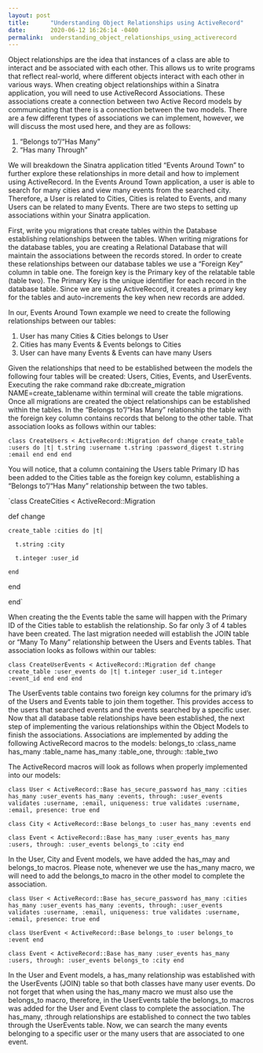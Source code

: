 ```yaml
---
layout: post
title:      "Understanding Object Relationships using ActiveRecord"
date:       2020-06-12 16:26:14 -0400
permalink:  understanding_object_relationships_using_activerecord
---
```



Object relationships are the idea that instances of a class are able to interact and be associated with each other. This allows us to write programs that reflect real-world, where different objects interact with each other in various ways. When creating object relationships within a Sinatra application, you will need to use ActiveRecord Associations. These associations create a connection between two Active Record models by communicating that there is a connection between the two models. There are a few different types of associations we can implement, however, we will discuss the most used here, and they are as follows:
1. “Belongs to”/“Has Many” 
2. “Has many Through”

We will breakdown the Sinatra application titled “Events Around Town” to further explore these relationships in more detail and how to implement using ActiveRecord. In the Events Around Town application, a user is able to search for many cities and view many events from the searched city.  Therefore, a User is related to Cities, Cities is related to Events, and many Users can be related to many Events. There are two steps to setting up associations within your Sinatra application.

First, write you migrations that create tables within the Database establishing relationships between the tables.
When writing migrations for the database tables, you are creating a Relational Database that will maintain the associations between the records stored. In order to create these relationships between our database tables we use a “Foreign Key” column in table one. The foreign key is the Primary key of the relatable table (table two). The Primary Key is the unique identifier for each record in the database table. Since we are using ActiveRecord, it creates a primary key for the tables and auto-increments the key when new records are added. 

In our, Events Around Town example we need to create the following relationships between our tables:
1. User has many Cities & Cities belongs to User
2. Cities has many Events & Events belongs to Cities 
3. User can have many Events & Events can have many Users

Given the relationships that need to be established between the models the following four tables will be created: Users, Cities, Events, and UserEvents. Executing the rake command rake db:create_migration NAME=create_tablename within terminal will create the table migrations. 
Once all migrations are created the object relationships can be established within the tables. In the “Belongs to”/“Has Many” relationship the table with the foreign key column contains records that belong to the other table. That association looks as follows within our tables: 

`class CreateUsers < ActiveRecord::Migration
  def change
    create_table :users do |t|
      t.string :username
      t.string :password_digest
      t.string :email
    end
  end
end`

You will notice, that a column containing the Users table Primary ID has been added to the Cities table as the foreign key column, establishing a “Belongs to”/“Has Many” relationship between the two tables.

`class CreateCities < ActiveRecord::Migration

  def change
	
    create_table :cities do |t|
		
      t.string :city
			
      t.integer :user_id
			
    end
		
  end
	
end`

When creating the the Events table the same will happen with the Primary ID of the Cities table to establish the relationship. So far only 3 of 4 tables have been created. The last migration needed will establish the JOIN table or “Many To Many” relationship between the Users and Events tables. That association looks as follows within our tables: 

`class CreateUserEvents < ActiveRecord::Migration
  def change
    create_table :user_events do |t|
      t.integer :user_id
      t.integer :event_id
    end
  end
end`

The UserEvents table contains two foreign key columns for the primary id’s of the Users and Events table to join them together. This provides access to the users that searched events and the events searched by a specific user. Now that all database table relationships have been established, the next step of implementing the various relationships within the Object Models to finish the associations. Associations are implemented by adding the following ActiveRecord macros to the models:
belongs_to :class_name
has_many :table_name
has_many :table_one, through: :table_two

The ActiveRecord macros will look as follows when properly implemented into our models: 

`class User < ActiveRecord::Base
    has_secure_password
    has_many :cities 
    has_many :user_events
    has_many :events, through: :user_events
    validates :username, :email, uniqueness: true
    validates :username, :email, presence: true
end`

`class City < ActiveRecord::Base
    belongs_to :user
    has_many :events
end`

`class Event < ActiveRecord::Base
    has_many :user_events
    has_many :users, through: :user_events
    belongs_to :city
end`

In the User, City and Event models, we have added the has_may and belongs_to macros. Please note, whenever we use the has_many macro, we will need to add the belongs_to macro in the other model to complete the association.

`class User < ActiveRecord::Base
    has_secure_password
    has_many :cities 
    has_many :user_events
    has_many :events, through: :user_events
    validates :username, :email, uniqueness: true
    validates :username, :email, presence: true
end`

`class UserEvent < ActiveRecord::Base
    belongs_to :user
    belongs_to :event
end`

`class Event < ActiveRecord::Base
    has_many :user_events
    has_many :users, through: :user_events
    belongs_to :city
end`

In the User and Event models, a has_many relationship was established with the UserEvents (JOIN) table so that both classes have many user events. Do not forget that when using the has_many macro we must also use the belongs_to macro, therefore, in the UserEvents table the belongs_to macros was added for the User and Event class to complete the association. The has_many, :through relationships are established to connect the two tables through the UserEvents table. Now, we can search the many events belonging to a specific user or the many users that are associated to one event.

